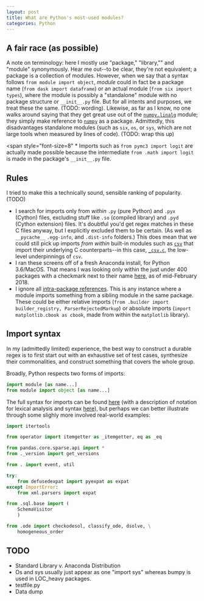 ```yaml
---
layout: post
title: What are Python's most-used modules?
categories: Python
---
```


## A fair race (as possible)

A note on terminology: here I mostly use "package," "library,"" and "module" synonymously.  Hear me out--to be clear, they're not equivalent; a package is a collection of modules.  However, when we say that a syntax follows `from module import object`, _module_ could in fact be a package name (`from dask import dataframe`) or an actual module (`from six import types`), where the module is possibly a "standalone" module with no package structure or `__init__.py` file.  But for all intents and purposes, we treat these the same.  (TODO: wording).  Likewise, as far as I know, no one walks around saying that they get great use out of the [`numpy.linalg`](https://github.com/numpy/numpy/blob/master/numpy/linalg/linalg.py) module; they simply make reference to [`numpy`](https://docs.scipy.org/doc/numpy/user/whatisnumpy.html) as a package.  Admittedly, this disadvantages standalone modules (such as `six`, `os`, or `sys`, which are not large tools when measured by lines of code).  (TODO: wrap this up)

<span style="font-size=8" * Imports such as `from pymc3 import logit` are actually made possible because the intermediate `from .math import logit` is made in the package's `__init__.py` file.</span>

## Rules

I tried to make this a technically sound, sensible ranking of popularity. (TODO)

- I search for imports only from _within_ `.py` (pure Python) and `.pyx` (Cython) files,  excluding stuff like `.so` (compiled library) and `.pyd` (Cython extension) files.  It's doubtful you'd get regex matches in these C files anyway, but I explicitly excluded them to be certain.  (As well as `__pycache__` `.egg-info`, and `.dist-info` folders.)  This does mean that we could still pick up imports _from within_ built-in modules such as [`csv`](https://docs.python.org/3/library/csv.html) that import their underlying C counterparts--in this case, [`_csv.c`](cpython/Modules/_csv.c), the low-level underpinnings of `csv`.
- I ran these screens off of a fresh Anaconda install, for Python 3.6/MacOS.  That means I was looking only within the just under 400 packages with a checkmark next to their name [here](https://docs.anaconda.com/anaconda/packages/py3.6_osx-64), as of mid-February 2018.
- I ignore all [intra-package references](https://docs.python.org/3/tutorial/modules.html#intra-package-references).  This is any instance where a module imports something from a sibling module in the same package.  These could be either relative imports (`from .builder import builder_registry, ParserRejectedMarkup`) or absolute imports (`import matplotlib.cbook as cbook`, made from within the `matplotlib` library).

## Import syntax

In my (admittedly limited) experience, the best way to construct a durable regex is to first start out with an exhaustive set of test cases, synthesize their commonalities, and construct something that covers the whole group.

Broadly, Python respects two forms of imports:

```python
import module [as name...]
from module import object [as name...]
```

The full syntax for imports can be found [here](https://docs.python.org/3/reference/simple_stmts.html#the-import-statement) (with a description of notation for lexical analysis and syntax [here](https://docs.python.org/3/reference/introduction.html#notation)), but perhaps we can better illustrate through some slighly more involved real-world examples:

```python
import itertools

from operator import itemgetter as _itemgetter, eq as _eq

from pandas.core.sparse.api import *
from ._version import get_versions

from . import event, util

try:
    from defusedexpat import pyexpat as expat
except ImportError:
    from xml.parsers import expat

from .sql.base import (
    SchemaVisitor
    )

from .ode import checkodesol, classify_ode, dsolve, \
    homogeneous_order
```

## TODO

- Standard Library v. Anaconda Distribution
- Os and sys usually just appear as one "import sys" whereas bumpy is used in LOC_heavy packages.
- testfile.py
- Data dump
